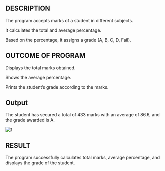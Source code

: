 
## DESCRIPTION 


The program accepts marks of a student in different subjects.

It calculates the total and average percentage.

Based on the percentage, it assigns a grade (A, B, C, D, Fail).
## OUTCOME OF PROGRAM
Displays the total marks obtained.

Shows the average percentage.

Prints the student’s grade according to the marks.
## Output 
The student has secured a total of 433 marks with an average of 86.6, and the grade awarded is A.

![1](https://github.com/user-attachments/assets/fb04df0d-a821-458b-9b04-d4606e9d95f7)




## RESULT
The program successfully calculates total marks, average percentage, and displays the grade of the student.
